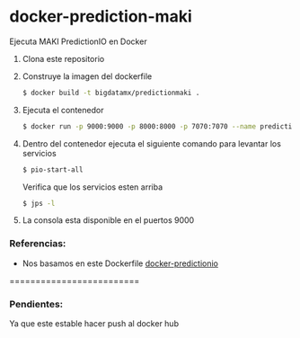 docker-prediction-maki
======================

Ejecuta MAKI PredictionIO en Docker

1. Clona este repositorio

2. Construye la imagen del dockerfile 
    
    ```Bash
    $ docker build -t bigdatamx/predictionmaki .
    ```
    
3. Ejecuta el contenedor

    ```Bash
    $ docker run -p 9000:9000 -p 8000:8000 -p 7070:7070 --name predictionmaki_instance -it bigdatamx/predictionmaki /bin/bash
    ```

4. Dentro del contenedor ejecuta el siguiente comando para levantar los servicios

    ```Bash
    $ pio-start-all
    ```
   
   Verifica que los servicios esten arriba

    ```Bash
    $ jps -l
    ```

5. La consola esta disponible en el puertos 9000

### Referencias:

 * Nos basamos en este Dockerfile [docker-predictionio](https://github.com/steveny2k/docker-predictionio)


=========================

### Pendientes:

Ya que este estable hacer push al docker hub
